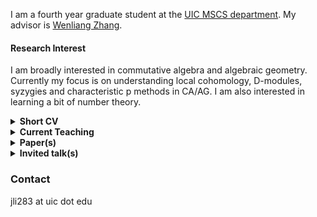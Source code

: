 I am a fourth year graduate student at the [UIC MSCS department](https://mscs.uic.edu/). My advisor is [Wenliang Zhang](https://wlzhang.people.uic.edu/).

#### Research Interest
I am broadly interested in commutative algebra and algebraic geometry. Currently my focus is on understanding local cohomology, D-modules, syzygies and characteristic p methods in CA/AG. I am also interested in learning a bit of number theory.

<details>
<summary><b> Short CV </b></summary>

- **Education** 
  - PhD in Pure Mathematics, University of Illinois at Chicago, IL, 2018 - present;
  - BSc (Hons) in Mathematical Science, Binghamton University, NY, 2014 - 2017.
- **Teaching**
  - Discussion sessions of Math 110 (College Algebra), Math 125 (Elementary Linear Algebra for Business) and Math 180 (Calculus I).
  - Grader for MATH 320 (Linear Algebra) and MATH 330 (Abstract Algebra).
- **Service**
  - (2021-2022) Co-organizing the grad student number theory seminar at UIC with [John Lee](https://mscs.uic.edu/profiles/slee649/).
 
</details>

  <details>
<summary><b> Current Teaching </b></summary>

  - 2021 Fall: discussion session of Math 180.
  </details>

  <details>
  <summary><b> Paper(s) </b></summary>
  
  - A note on the multiplicities of the determinantal thickenings of maximal minors, [arxiv](https://arxiv.org/abs/2111.06950), submitted.
  - Singularities of generic linkage with Frobenius powers, in preparation.
  
  </details>
      
   <details>
<summary><b> Invited talk(s) </b></summary>
  
  - "Recent developments in commutative algebra”, AMS Sectional Meeting, Purdue University, March 2022.
  
   </details>
  
### Contact
jli283 at uic dot edu
